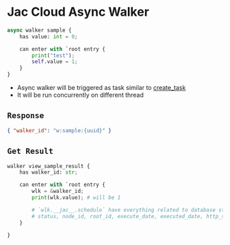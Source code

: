 # Jac Cloud Async Walker

```python
async walker sample {
    has value: int = 0;

    can enter with `root entry {
        print("test");
        self.value = 1;
    }
}
```

- Async walker will be triggered as task similar to [create_task](./jac_cloud_scheduler.md#jac-cloud-optional-task)
- It will be run concurrently on different thread

## `Response`

```json
{ "walker_id": "w:sample:{uuid}" }
```

## `Get Result`

```python
walker view_sample_result {
    has walker_id: str;

    can enter with `root entry {
        wlk = &walker_id;
        print(wlk.value); # will be 1

        # `wlk.__jac__.schedule` have everything related to database status
        # status, node_id, root_id, execute_date, executed_date, http_status, reports, custom, error
    }

}
```

